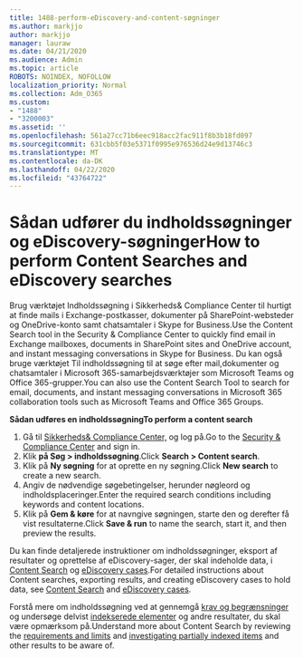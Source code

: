 ```yaml
---
title: 1488-perform-eDiscovery-and-content-søgninger
ms.author: markjjo
author: markjjo
manager: lauraw
ms.date: 04/21/2020
ms.audience: Admin
ms.topic: article
ROBOTS: NOINDEX, NOFOLLOW
localization_priority: Normal
ms.collection: Adm_O365
ms.custom:
- "1488"
- "3200003"
ms.assetid: ''
ms.openlocfilehash: 561a27cc71b6eec918acc2fac911f8b3b18fd097
ms.sourcegitcommit: 631cbb5f03e5371f0995e976536d24e9d13746c3
ms.translationtype: MT
ms.contentlocale: da-DK
ms.lasthandoff: 04/22/2020
ms.locfileid: "43764722"
---
```

# <a name="how-to-perform-content-searches-and-ediscovery-searches"></a><span data-ttu-id="f02d1-102">Sådan udfører du indholdssøgninger og eDiscovery-søgninger</span><span class="sxs-lookup"><span data-stu-id="f02d1-102">How to perform Content Searches and eDiscovery searches</span></span>

<span data-ttu-id="f02d1-103">Brug værktøjet Indholdssøgning i Sikkerheds& Compliance Center til hurtigt at finde mails i Exchange-postkasser, dokumenter på SharePoint-websteder og OneDrive-konto samt chatsamtaler i Skype for Business.</span><span class="sxs-lookup"><span data-stu-id="f02d1-103">Use the Content Search tool in the Security & Compliance Center to quickly find email in Exchange mailboxes, documents in SharePoint sites and OneDrive account, and instant messaging conversations in Skype for Business.</span></span> <span data-ttu-id="f02d1-104">Du kan også bruge værktøjet Til indholdssøgning til at søge efter mail,dokumenter og chatsamtaler i Microsoft 365-samarbejdsværktøjer som Microsoft Teams og Office 365-grupper.</span><span class="sxs-lookup"><span data-stu-id="f02d1-104">You can also use the Content Search Tool to search for email, documents, and instant messaging conversations in Microsoft 365 collaboration tools such as Microsoft Teams and Office 365 Groups.</span></span>

<span data-ttu-id="f02d1-105">**Sådan udføres en indholdssøgning**</span><span class="sxs-lookup"><span data-stu-id="f02d1-105">**To perform a content search**</span></span>

1. <span data-ttu-id="f02d1-106">Gå til [Sikkerheds& Compliance Center,](https://protection.office.com) og log på.</span><span class="sxs-lookup"><span data-stu-id="f02d1-106">Go to the [Security & Compliance Center](https://protection.office.com) and sign in.</span></span>
2. <span data-ttu-id="f02d1-107">Klik **på Søg > indholdssøgning**.</span><span class="sxs-lookup"><span data-stu-id="f02d1-107">Click **Search > Content search**.</span></span>
3. <span data-ttu-id="f02d1-108">Klik på **Ny søgning** for at oprette en ny søgning.</span><span class="sxs-lookup"><span data-stu-id="f02d1-108">Click **New search** to create a new search.</span></span>
4. <span data-ttu-id="f02d1-109">Angiv de nødvendige søgebetingelser, herunder nøgleord og indholdsplaceringer.</span><span class="sxs-lookup"><span data-stu-id="f02d1-109">Enter the required search conditions including keywords and content locations.</span></span>  
5. <span data-ttu-id="f02d1-110">Klik på **Gem & køre** for at navngive søgningen, starte den og derefter få vist resultaterne.</span><span class="sxs-lookup"><span data-stu-id="f02d1-110">Click **Save & run** to name the search, start it, and then preview the results.</span></span>

<span data-ttu-id="f02d1-111">Du kan finde detaljerede instruktioner om indholdssøgninger, eksport af resultater og oprettelse af eDiscovery-sager, der skal indeholde data, i [Content Search](https://docs.microsoft.com/office365/securitycompliance/content-search) og [eDiscovery cases](https://docs.microsoft.com/office365/securitycompliance/ediscovery-cases).</span><span class="sxs-lookup"><span data-stu-id="f02d1-111">For detailed instructions about Content searches, exporting results, and creating eDiscovery cases to hold data, see [Content Search](https://docs.microsoft.com/office365/securitycompliance/content-search) and [eDiscovery cases](https://docs.microsoft.com/office365/securitycompliance/ediscovery-cases).</span></span>

<span data-ttu-id="f02d1-112">Forstå mere om indholdssøgning ved at gennemgå [krav og begrænsninger](https://docs.microsoft.com/office365/securitycompliance/limits-for-content-search) og undersøge delvist [indekserede elementer](https://docs.microsoft.com/office365/securitycompliance/investigating-partially-indexed-items-in-ediscovery) og andre resultater, du skal være opmærksom på.</span><span class="sxs-lookup"><span data-stu-id="f02d1-112">Understand more about Content Search by reviewing the [requirements and limits](https://docs.microsoft.com/office365/securitycompliance/limits-for-content-search) and  [investigating partially indexed items](https://docs.microsoft.com/office365/securitycompliance/investigating-partially-indexed-items-in-ediscovery) and other results to be aware of.</span></span>